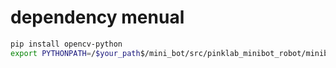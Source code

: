 # dependency menual
``` bash
pip install opencv-python
export PYTHONPATH=/$your_path$/mini_bot/src/pinklab_minibot_robot/minibot_indoor/minibot_indoor:$PYTHONPATH
```
